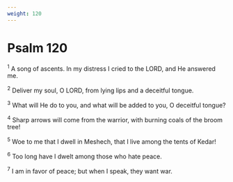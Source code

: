 ```yaml
---
weight: 120
---
```


# Psalm 120

<sup>1</sup> A song of ascents. In my distress I cried to the LORD, and He answered me. 

<sup>2</sup> Deliver my soul, O LORD, from lying lips and a deceitful tongue. 

<sup>3</sup> What will He do to you, and what will be added to you, O deceitful tongue? 

<sup>4</sup> Sharp arrows will come from the warrior, with burning coals of the broom tree! 

<sup>5</sup> Woe to me that I dwell in Meshech, that I live among the tents of Kedar! 

<sup>6</sup> Too long have I dwelt among those who hate peace. 

<sup>7</sup> I am in favor of peace; but when I speak, they want war. 


